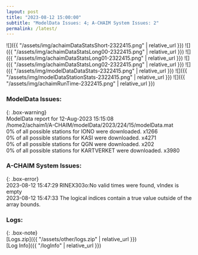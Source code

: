 ```yaml
---
layout: post
title: "2023-08-12 15:00:00"
subtitle: "ModelData Issues: 4; A-CHAIM System Issues: 2"
permalink: /latest/
---
```


![]({{ "/assets/img/achaimDataStatsShort-2322415.png" | relative_url }})
![]({{ "/assets/img/achaimDataStatsLong00-2322415.png" | relative_url }})
![]({{ "/assets/img/achaimDataStatsLong01-2322415.png" | relative_url }})
![]({{ "/assets/img/achaimDataStatsLong02-2322415.png" | relative_url }})
![]({{ "/assets/img/modelDataDataStats-2322415.png" | relative_url }})
![]({{ "/assets/img/modelDataStationStats-2322415.png" | relative_url }})
![]({{ "/assets/img/achaimRunTime-2322415.png" | relative_url }})


### ModelData Issues:  
  
{: .box-warning}  
 ModelData report for 12-Aug-2023 15:15:08   
 /home2/achaim1/A-CHAIM/modelData/2023/224/15/modelData.mat   
 0% of all possible stations for IONO were downloaded. x1266   
 0% of all possible stations for KASI were downloaded. x4271   
 0% of all possible stations for QGN were downloaded. x202   
 0% of all possible stations for KARTVERKET were downloaded. x3980   
  
### A-CHAIM System Issues:  
  
{: .box-error}  
2023-08-12 15:47:29 RINEX303o:No valid times were found, vIndex is empty  
2023-08-12 15:47:33 The logical indices contain a true value outside of the array bounds.  

### Logs:  
  
{: .box-note}  
[Logs.zip]({{ "/assets/other/logs.zip" | relative_url }})  
[Log Info]({{ "/logInfo" | relative_url }})  
